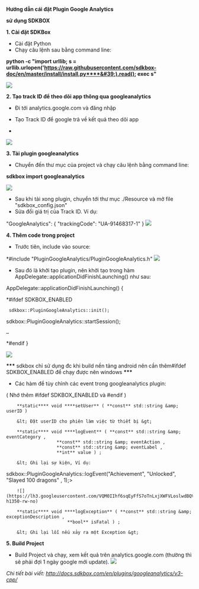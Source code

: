 **Hướng dẫn cái đặt Plugin Google Analytics**

**sử dụng SDKBOX**



**1. Cài đặt SDKBox**

-  Cài đặt Python
-  Chạy câu lệnh sau bằng command line:

**python -c &quot;import urllib; s = urllib.urlopen(&#39;https://raw.githubusercontent.com/sdkbox-doc/en/master/install/install.py****&#39;).read(); exec s&quot;**

 ![](https://lh3.googleusercontent.com/tyizLCh8rJeFsER0R5TPPwzOS8nXz951mlL9TavaZAd8mXhwsRJG2IajhZZTXhyfDbZo9VTquVG6YQomqOU5nytqBmhu33mwXg=w2400-h1350-rw-no)

**2. Tạo track ID để theo dõi app thông qua googleanalytics**

-  Đi tới analytics.google.com và đăng nhập

-  Tạo Track ID để google trả về kết quả theo dõi app
-
![](https://lh3.googleusercontent.com/QLGALZoxy4EFqf8OjNunt95emGT1vnhUGAk52sXO-qdPUPMCol4BoMMWxJiM_8QzORi0qK2Qqq6nIEyPnbZIVycb_puWtgWeSA=w2400-h1350-rw-no)

**3. Tải plugin googleanalytics**

-  Chuyển đến thư mục của project và chạy câu lệnh bằng command line:

**sdkbox import googleanalytics**

 ![](https://lh3.googleusercontent.com/BADaOGiRLKu0ULEcOyD7Jl9OcsXQJU3gnQ7QsjnHWlmVek5a3dtE40PXdZzAXwu35XrWOfyiHXYWqAEm35CMAqlWNgjigHIisw=w2400-h1350-rw-no)

-  Sau khi tải xong plugin, chuyển tới thư mục ./Resource và mở file &quot;sdkbox\_config.json&quot;
-  Sửa đổi giá trị của Track ID. Ví dụ:

&quot;GoogleAnalytics&quot;: {
            &quot;trackingCode&quot;: &quot;UA-91468317-1&quot;
        } 
 ![](https://lh3.googleusercontent.com/X33qe-qpfr7xZynrnpkOCI7zgoFj1IxKLw-PJ0haJha7kA7WVuTngEqN17LCv6jIbJBFUuH0aPy__w0Fp_g8d7NWumw_FvZZfg=w2400-h1350-rw-no)

**4. Thêm code trong project**

-  Trước tiên, include vào source:

*#include &quot;PluginGoogleAnalytics/PluginGoogleAnalytics.h&quot;
![](https://lh3.googleusercontent.com/zp0Y2nKKV-4WELCYOzrC1mPTiWUftz8snSl5jnQrIlANsdCms4tmM6s2p_QxI_lz8PyxgFp-B_74CIlmqY7F_RdEh82dC9zAFA=w2400-h1350-rw-no)

-  Sau đó là khởi tạo plugin, nên khởi tạo trong hàm AppDelegate::applicationDidFinishLaunching() như sau:

AppDelegate::applicationDidFinishLaunching()
{

*#ifdef SDKBOX\_ENABLED

     sdkbox::PluginGoogleAnalytics::init();

 sdkbox::PluginGoogleAnalytics::startSession();

    …

*#endif
}

 ![](https://lh3.googleusercontent.com/rrb0Ld7uL0mxWqz_h06BfvPbrLdGsjT3QNGh9OAWFMOJwGk3CnLuZyCBoQaPsZMKwRwSqtk_sUHH9iajr4o1doYBq1a5_5Jr2A=w2400-h1350-rw-no)

**\*\*\*** sdkbox chỉ sử dụng đc khi build nền tảng android nên cần thêm#ifdef SDKBOX\_ENABLED để chạy được nên windows **\*\*\***



-  Các hàm để tùy chỉnh các event trong googleanalytics plugin:

( Nhớ thêm #ifdef SDKBOX\_ENABLED và #endif )

        **static**** void ****setUser** ( **const** std::string &amp; userID )

        &lt; Đặt userID cho phiên làm việc từ thiết bị &gt;

        **static**** void ****logEvent** ( **const** std::string &amp; eventCategory ,
                       **const** std::string &amp; eventAction ,
                       **const** std::string &amp; eventLabel ,
                       **int** value ) ;

        &lt; Ghi lại sự kiện, Ví dụ:

sdkbox::PluginGoogleAnalytics::logEvent(&quot;Achievement&quot;, &quot;Unlocked&quot;, &quot;Slayed 100 dragons&quot; , 1);&gt;

        ![](https://lh3.googleusercontent.com/VQM0IIhf6sqEyFfS7oTnLxjXWFVLoslwdBQVhlIAA92EKYNZFvA3iPEOia5DH1uFQjLxMzqaEQ7jJRIOSKAJUrouEx75LlRsag=w2400-h1350-rw-no)

        **static**** void ****logException** ( **const** std::string &amp; exceptionDescription ,
                           **bool** isFatal ) ;

        &lt; Ghi lại lỗi nếu xảy ra một Exception &gt;


**5. Build Project**

- Build Project và chạy, xem kết quả trên analytics.google.com (thường thì sẽ phải đợi 1 ngày google mới update).
![](https://lh3.googleusercontent.com/aKPwj_Bu2RA_cpFk6a8owTZqjwBFLyAJJvZyIN-39EROHMNgTULkonukWLYwmgFlVVDBJnmHue_sC4RGewAynT7zI_UnMhmpGw=w2400-h1350-rw-no)

_Chi tiết bài viết: http://docs.sdkbox.com/en/plugins/googleanalytics/v3-cpp/_
